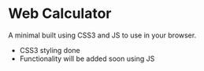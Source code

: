 Web Calculator
==================

A minimal built using CSS3 and JS to use in your browser. 
- CSS3 styling done
- Functionality will be added soon using JS
